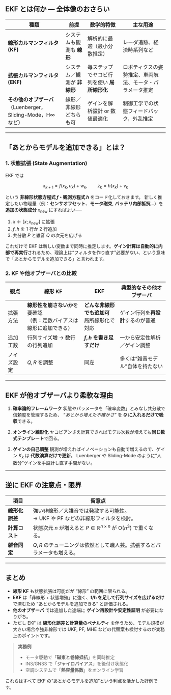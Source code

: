 ## EKF とは何か ― 全体像のおさらい

| 種類                                               | 前提               | 数学的特徴                    | 主な用途                         |
| ------------------------------------------------ | ---------------- | ------------------------ | ---------------------------- |
| **線形カルマンフィルタ (KF)**                              | システムも観測も **線形**  | 解析的に最適（最小分散推定）           | レーダ追跡、経済時系列など                |
| **拡張カルマンフィルタ (EKF)**                             | システム／観測が **非線形** | 毎ステップでヤコビ行列を使い **局所線形化** | ロボティクスの姿勢推定、車両航法、モータ・パラメータ推定 |
| **その他のオブザーバ**<br>（Luenberger，Sliding-Mode，H∞ など） | 線形／非線形どちらも可      | ゲインを解析設計 or 数値最適化        | 制御工学での状態フィードバック，外乱推定         |

---

## 「あとからモデルを追加できる」とは？

### 1. **状態拡張 (State Augmentation)**

EKF では

$$
x_{k+1}=f(x_k,u_k) + w_k,\qquad  
z_k=h(x_k) + v_k
$$

という **非線形状態方程式 $f$・観測方程式 $h$** をコード化しておきます。
新しく推定したい物理量（例：**センサオフセット**、**モータ磁束**, **バッテリ内部抵抗**…）を **追加の状態成分** $x_\text{new}$ にすればよい──

1. $x  \leftarrow [x;\,x_\text{new}]$ に拡張
2. $f,\,h$ を 1 行か 2 行追加
3. 共分散 $P$ と雑音 $Q$ の次元を広げる

これだけで EKF は新しい変数まで同時に推定します。**ゲイン計算は自動的に内部で再実行**されるため、理論上は“フィルタを作り直す”必要がない、という意味で「あとからモデルを追加できる」と言われます。

### 2. **KF や他オブザーバとの比較**

| 観点    | 線形 KF                                    | EKF                         | 典型的なその他オブザーバ        |
| ----- | ---------------------------------------- | --------------------------- | ------------------- |
| 拡張方法  | **線形性を崩さないか**を要確認<br>（例：定数バイアスは線形に追加できる） | **どんな非線形でも追加可**<br>局所線形化で対応 | ゲイン行列を**再設計**するのが普通 |
| 追加工数  | 行列サイズ増 → 数行の行列追加                         | **$f,\,h$ を書き足すだけ**         | 一から安定性解析／ゲイン調整      |
| ノイズ設定 | $Q,R$ を調整                                | 同左                          | 多くは“雑音モデル”自体を持たない   |

---

## EKF が他オブザーバより柔軟な理由

1. **確率論的フレームワーク**
   状態やパラメータを「確率変数」とみなし共分散で信頼度を管理するため、
   *“あとから増えた不確かさ”* を **$Q$ に入れるだけで吸収**できる。

2. **オンライン線形化**
   ヤコビアンさえ計算できればモデル次数が増えても**同じ数式テンプレート**で回る。

3. **ゲインの自己調整**
   観測が増えればイノベーションも自動で増えるので、ゲイン $K_k$ は **代数演算だけで更新**。
   Luenberger や Sliding-Mode のように“人数分”ゲインを手設計し直す手間がない。

---

## 逆に EKF の注意点・限界

| 項目        | 留意点                                                          |
| --------- | ------------------------------------------------------------ |
| **線形化誤差** | 強い非線形／大雑音では発散する可能性。<br>→ UKF や PF などの非線形フィルタを検討。             |
| **計算コスト** | 状態次元 $n$ が増えると $P\in\mathbb R^{n\times n}$ が O($n^3$) で重くなる。 |
| **雑音同定**  | $Q,R$ のチューニングは依然として職人芸。拡張するとパラメータも増える。                       |

---

## まとめ

* **線形 KF** も状態拡張は可能だが “線形” の範囲に限られる。
* **EKF** は「非線形 + 状態増殖」に強く、**f/h を足して行列サイズを広げるだけ**で済むため “あとからモデルを追加できる” と評価される。
* **他のオブザーバ** では追加した途端に **ゲイン再設計や安定性証明** が必要になりがち。
* ただし EKF は **線形化誤差と計算量のペナルティ** を伴うため、モデル規模が大きい場合や強非線形では UKF, PF, MHE などの代替案も検討するのが実務上のポイントです。

> **実務例**
>
> * モータ駆動で「**磁束と巻線抵抗**」を同時推定
> * INS/GNSS で「**ジャイロバイアス**」を後付け状態化
> * 空調システムで「**熱容量係数**」をオンライン学習

これらはすべて EKF の“あとからモデルを追加”という利点を活かした好例です。
